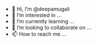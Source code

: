 - 👋 Hi, I’m @deepamugali
- 👀 I’m interested in ...
- 🌱 I’m currently learning ...
- 💞️ I’m looking to collaborate on ...
- 📫 How to reach me ...

<!---
deepamugali/deepamugali is a ✨ special ✨ repository because its `README.md` (this file) appears on your GitHub profile.
You can click the Preview link to take a look at your changes.
--->
